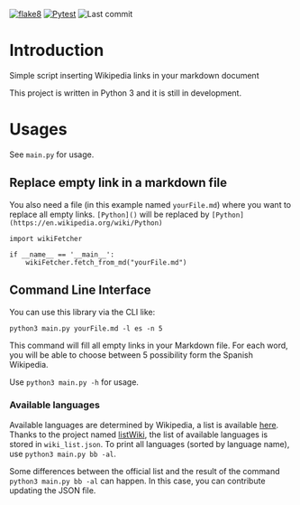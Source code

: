 [![flake8](https://github.com/Liscare/markdownToWiki/actions/workflows/lint.yml/badge.svg)](https://github.com/Liscare/markdownToWiki/actions/workflows/lint.yml)
[![Pytest](https://github.com/Liscare/markdownToWiki/actions/workflows/tests.yml/badge.svg)](https://github.com/Liscare/markdownToWiki/actions/workflows/tests.yml)
![Last commit](https://github.com/Liscare/markdownToWiki/commit/master)

# Introduction
Simple script inserting Wikipedia links in your markdown document

This project is written in Python 3 and it is still in development.

# Usages
See `main.py` for usage.

## Replace empty link in a markdown file

You also need a file (in this example named `yourFile.md`) where you want to replace all empty links. 
`[Python]()` will be replaced by `[Python](https://en.wikipedia.org/wiki/Python)`

    import wikiFetcher

    if __name__ == '__main__':
        wikiFetcher.fetch_from_md("yourFile.md")

## Command Line Interface

You can use this library via the CLI like:

    python3 main.py yourFile.md -l es -n 5

This command will fill all empty links in your Markdown file. For each word, you will be able to choose
between 5 possibility form the Spanish Wikipedia.

Use `python3 main.py -h` for usage.

### Available languages

Available languages are determined by Wikipedia, a list is available [here](https://wikistats.wmcloud.org/display.php?t=wp).
Thanks to the project named [listWiki](https://github.com/Liscare/listWiki), the list of available languages is stored in `wiki_list.json`. To print all
languages (sorted by language name), use `python3 main.py bb -al`. 

Some differences between the official list and the result of the command `python3 main.py bb -al` 
can happen. In this case, you can contribute updating the JSON file.


